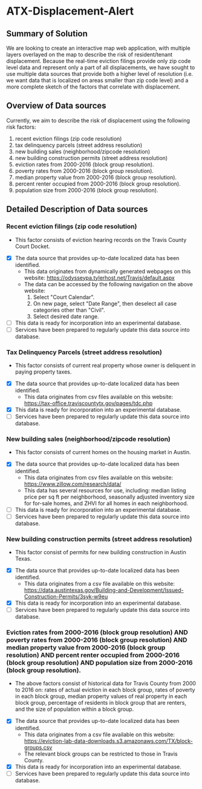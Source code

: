 # ATX-Displacement-Alert

## Summary of Solution
We are looking to create an interactive map web application, with multiple layers overlayed on the map to describe the risk of resident/tenant displacement. Because the real-time eviction filings provide only zip code level data and represent only a part of all displacements, we have sought to use multiple data sources that provide both a higher level of resolution (i.e. we want data that is localized on areas smaller than zip code level) and a more complete sketch of the factors that correlate with displacement.

## Overview of Data sources
Currently, we aim to describe the risk of displacement using the following risk factors:
1. recent eviction filings (zip code resolution)
2. tax delinquency parcels (street address resolution)
3. new building sales (neighborhood/zipcode resolution)
4. new building construction permits (street address resolution)
5. eviction rates from 2000-2016 (block group resolution).
6. poverty rates from 2000-2016 (block group resolution).
7. median property value from 2000-2016 (block group resolution).
8. percent renter occupied from 2000-2016 (block group resolution).
9. population size from 2000-2016 (block group resolution).

## Detailed Description of Data sources
### Recent eviction filings (zip code resolution)
- This factor consists of eviction hearing records on the Travis County Court Docket.
- [x] The data source that provides up-to-date localized data has been identified.
    * This data originates from dynamically generated webpages on this website: https://odysseypa.tylerhost.net/Travis/default.aspx
    * The data can be accessed by the following navigation on the above website:
        1. Select "Court Calendar".
        2. On new page, select "Date Range", then deselect all case categories other than "Civil".
        3. Select desired date range.    
- [ ] This data is ready for incorporation into an experimental database.
- [ ] Services have been prepared to regularly update this data source into database.

### Tax Delinquency Parcels (street address resolution)
- This factor consists of current real property whose owner is deliquent in paying property taxes.
- [x] The data source that provides up-to-date localized data has been identified.
    * This data originates from csv files available on this website: https://tax-office.traviscountytx.gov/pages/tdc.php
- [x] This data is ready for incorporation into an experimental database.
- [ ] Services have been prepared to regularly update this data source into database.

### New building sales (neighborhood/zipcode resolution)
- This factor consists of current homes on the housing market in Austin.
- [x] The data source that provides up-to-date localized data has been identified.
    * This data originates from csv files available on this website: https://www.zillow.com/research/data/
    * This data has several resources for use, including: median listing price per sq ft per neighborhood, seasonally adjusted inventory size for for-sale homes, and ZHVI for all homes in each neighborhood.
- [ ] This data is ready for incorporation into an experimental database.
- [ ] Services have been prepared to regularly update this data source into database.

### New building construction permits (street address resolution)
- This factor consist of permits for new building construction in Austin Texas.
- [x] The data source that provides up-to-date localized data has been identified.
    * This data originates from a csv file available on this website: https://data.austintexas.gov/Building-and-Development/Issued-Construction-Permits/3syk-w9eu
- [x] This data is ready for incorporation into an experimental database.
- [ ] Services have been prepared to regularly update this data source into database.

### Eviction rates from 2000-2016 (block group resolution) AND poverty rates from 2000-2016 (block group resolution) AND median property value from 2000-2016 (block group resolution) AND percent renter occupied from 2000-2016 (block group resolution) AND population size from 2000-2016 (block group resolution).
- The above factors consist of historical data for Travis County from 2000 to 2016 on: rates of actual eviction in each block group, rates of poverty in each block group, median property values of real property in each block group, percentage of residents in block group that are renters, and the size of population within a block group. 
- [x] The data source that provides up-to-date localized data has been identified.
    * This data originates from a csv file available on this website: https://eviction-lab-data-downloads.s3.amazonaws.com/TX/block-groups.csv
    * The relevant block groups can be restricted to those in Travis County.
- [x] This data is ready for incorporation into an experimental database.
- [ ] Services have been prepared to regularly update this data source into database.